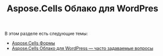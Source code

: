 ﻿---
title: Aspose.Cells Облако для WordPres
second_title: Aspose.Cells Cloud Documen
type: docs
url: /ru/aspose-cells-cloud-for-wordpress/
description: Aspose.Cells Облако поддерживает Excel для создания, преобразования, слияния, разделения, защиты, операций с внутренними объектами и т. д.
weight: 10
---
В этом разделе есть следующие темы:

- [Aspose.Cells Формы](/cells/ru/aspose-cells-forms/)
- [Aspose.Cells Облако для WordPress — часто задаваемые вопросы](/cells/ru/aspose-cells-cloud-for-wordpress-faqs/)
